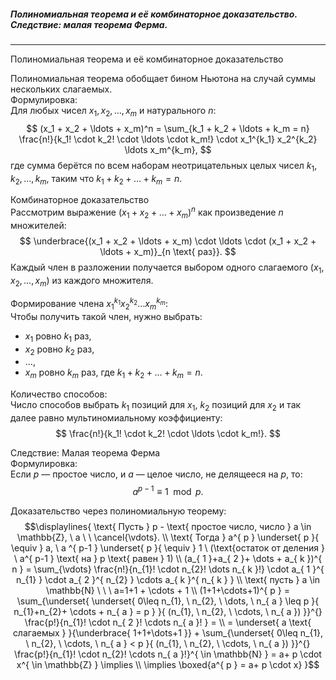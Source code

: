 ##### Полиномиальная теорема и её комбинаторное доказательство. Следствие: малая теорема Ферма.
---
Полиномиальная теорема и её комбинаторное доказательство

Полиномиальная теорема обобщает бином Ньютона на случай суммы нескольких слагаемых.  
Формулировка:  
Для любых чисел $x_1, x_2, \ldots, x_m$ и натурального $n$:
$$
(x_1 + x_2 + \ldots + x_m)^n = \sum_{k_1 + k_2 + \ldots + k_m = n} \frac{n!}{k_1! \cdot k_2! \cdot \ldots \cdot k_m!} \cdot x_1^{k_1} x_2^{k_2} \ldots x_m^{k_m},
$$
где сумма берётся по всем наборам неотрицательных целых чисел $k_1, k_2, \ldots, k_m$, таким что $k_1 + k_2 + \ldots + k_m = n$.

Комбинаторное доказательство  
Рассмотрим выражение $(x_1 + x_2 + \ldots + x_m)^n$ как произведение $n$ множителей:
$$
\underbrace{(x_1 + x_2 + \ldots + x_m) \cdot \ldots \cdot (x_1 + x_2 + \ldots + x_m)}_{n \text{ раз}}.
$$
Каждый член в разложении получается выбором одного слагаемого ($x_1, x_2, \ldots, x_m$) из каждого множителя.

Формирование члена $x_1^{k_1} x_2^{k_2} \ldots x_m^{k_m}$:  
Чтобы получить такой член, нужно выбрать:
- $x_1$ ровно $k_1$ раз,
- $x_2$ ровно $k_2$ раз,
- ...,
- $x_m$ ровно $k_m$ раз,
где $k_1 + k_2 + \ldots + k_m = n$.

Количество способов:  
Число способов выбрать $k_1$ позиций для $x_1$, $k_2$ позиций для $x_2$ и так далее равно мультиномиальному коэффициенту:
$$
\frac{n!}{k_1! \cdot k_2! \cdot \ldots \cdot k_m!}.
$$


Следствие: Малая теорема Ферма  
Формулировка:  
Если $p$ — простое число, и $a$ — целое число, не делящееся на $p$, то:
$$
a^{p-1} \equiv 1 \mod p.
$$

Доказательство через полиномиальную теорему:  
$$\displaylines{
\text{ Пусть  } p - \text{ простое число, число } a \in \mathbb{Z}, \  a  \ \ \cancel{\vdots}. \\ \text{ Тогда  } a^{ p } \underset{ p }{ \equiv } a, \  a ^{  p-1 } \underset{ p }{ \equiv } 1  \ (\text{остаток от деления } \ a^{ p-1 } \text{ на } p \text{ равен } 1) \\
(a_{ 1 }+a_{ 2 }+ \dots + a_{ k })^{  n  } = \sum_{\vdots} \frac{n!}{n_{1}! \cdot n_{2}! \dots n_{ k }!} \cdot a_{ 1 }^{ n_{1} } \cdot a_{ 2 }^{ n_{2} } \cdots a_{ k }^{ n_{ k } } \\ 
\text{ пусть  } a \in \mathbb{N}  \ \ \ a=1+1 + \cdots + 1 \\
(1+1+\cdots+1)^{ p } = \sum_{\underset{ \underset{ 0\leq n_{1}, \ n_{2}, \ \dots, \  n_{ a } \leq p }{ n_{1}+n_{2}+ \cdots + n_{ a } = p } }{ (n_{1}, \  n_{2}, \  \cdots, \  n_{ a }) }}^{} \frac{p!}{n_{1}! \cdot n_{ 2 }! \cdots n_{ a }! } = \\ = \underset{ a \text{ слагаемых } }{\underbrace{ 1+1+\dots+1 }} + \sum_{\underset{ 0\leq n_{1}, \ n_{2}, \ \cdots, \  n_{ a } < p  }{ (n_{1}, \  n_{2}, \  \cdots, \  n_{ a }) }}^{} \frac{p!}{n_{1}! \cdot n_{2}! \cdots n_{ a }!}^{ \in \mathbb{N} } = a+ p \cdot x^{ \in \mathbb{Z} } \implies \\
\implies \boxed{a^{ p } = a+ p \cdot x}
}$$
